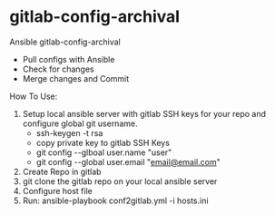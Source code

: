 # gitlab-config-archival

Ansible gitlab-config-archival
- Pull configs with Ansible
- Check for changes
- Merge changes and Commit

How To Use:

1) Setup local ansible server with gitlab SSH keys for your repo and configure global git username.
   - ssh-keygen -t rsa
   - copy private key to gitlab SSH Keys
   - git config --glboal user.name "user"
   - git config --global user.email "email@email.com"
2) Create Repo in gitlab
2) git clone the gitlab repo on your local ansible server
3) Configure host file
4) Run: ansible-playbook conf2gitlab.yml -i hosts.ini
